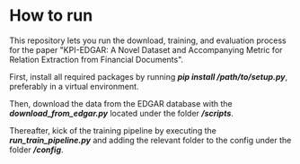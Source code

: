 # How to run

This repository lets you run the download, training, and evaluation process for the paper "KPI-EDGAR: A Novel Dataset and Accompanying Metric for Relation Extraction from Financial Documents". 

First, install all required packages by running ***pip install /path/to/setup.py***, preferably in a virtual environment.

Then, download the data from the EDGAR database with the ***download_from_edgar.py*** located under the folder ***/scripts***.

Thereafter, kick of the training pipeline by executing the ***run_train_pipeline.py*** and adding the relevant folder to
the config under the folder ***/config***.